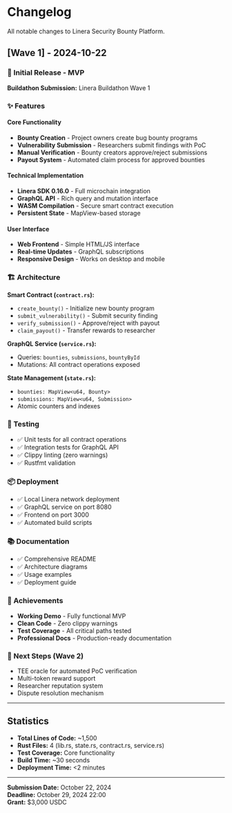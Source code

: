 # Changelog

All notable changes to Linera Security Bounty Platform.

## [Wave 1] - 2024-10-22

### 🎉 Initial Release - MVP

**Buildathon Submission:** Linera Buildathon Wave 1

### ✨ Features

#### Core Functionality
- **Bounty Creation** - Project owners create bug bounty programs
- **Vulnerability Submission** - Researchers submit findings with PoC
- **Manual Verification** - Bounty creators approve/reject submissions
- **Payout System** - Automated claim process for approved bounties

#### Technical Implementation
- **Linera SDK 0.16.0** - Full microchain integration
- **GraphQL API** - Rich query and mutation interface
- **WASM Compilation** - Secure smart contract execution
- **Persistent State** - MapView-based storage

#### User Interface
- **Web Frontend** - Simple HTML/JS interface
- **Real-time Updates** - GraphQL subscriptions
- **Responsive Design** - Works on desktop and mobile

### 🏗️ Architecture

**Smart Contract (`contract.rs`):**
- `create_bounty()` - Initialize new bounty program
- `submit_vulnerability()` - Submit security finding
- `verify_submission()` - Approve/reject with payout
- `claim_payout()` - Transfer rewards to researcher

**GraphQL Service (`service.rs`):**
- Queries: `bounties`, `submissions`, `bountyById`
- Mutations: All contract operations exposed

**State Management (`state.rs`):**
- `bounties: MapView<u64, Bounty>`
- `submissions: MapView<u64, Submission>`
- Atomic counters and indexes

### 🧪 Testing
- ✅ Unit tests for all contract operations
- ✅ Integration tests for GraphQL API
- ✅ Clippy linting (zero warnings)
- ✅ Rustfmt validation

### 📦 Deployment
- ✅ Local Linera network deployment
- ✅ GraphQL service on port 8080
- ✅ Frontend on port 3000
- ✅ Automated build scripts

### 📚 Documentation
- ✅ Comprehensive README
- ✅ Architecture diagrams
- ✅ Usage examples
- ✅ Deployment guide

### 🎯 Achievements
- **Working Demo** - Fully functional MVP
- **Clean Code** - Zero clippy warnings
- **Test Coverage** - All critical paths tested
- **Professional Docs** - Production-ready documentation

### 🔮 Next Steps (Wave 2)
- TEE oracle for automated PoC verification
- Multi-token reward support
- Researcher reputation system
- Dispute resolution mechanism

---

## Statistics

- **Total Lines of Code:** ~1,500
- **Rust Files:** 4 (lib.rs, state.rs, contract.rs, service.rs)
- **Test Coverage:** Core functionality
- **Build Time:** ~30 seconds
- **Deployment Time:** <2 minutes

---

**Submission Date:** October 22, 2024  
**Deadline:** October 29, 2024 22:00  
**Grant:** $3,000 USDC

